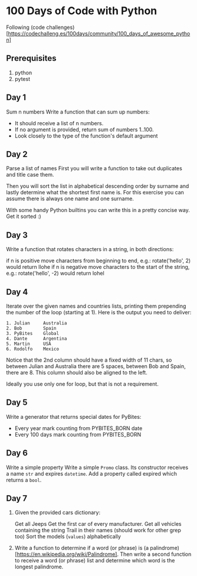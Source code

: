 # 100 Days of Code with Python
Following (code challenges)[https://codechalleng.es/100days/community/100_days_of_awesome_python]

## Prerequisites
1. python
2. pytest

## Day 1
Sum n numbers
Write a function that can sum up numbers:
 - It should receive a list of n numbers.
 - If no argument is provided, return sum of numbers 1..100.
 - Look closely to the type of the function's default argument

## Day 2
Parse a list of names
First you will write a function to take out duplicates and title case them.

Then you will sort the list in alphabetical descending order by surname and lastly determine what the shortest first name is. For this exercise you can assume there is always one name and one surname.

With some handy Python builtins you can write this in a pretty concise way. Get it sorted :)

## Day 3
Write a function that rotates characters in a string, in both directions:

if n is positive move characters from beginning to end, e.g.: rotate('hello', 2) would return llohe
if n is negative move characters to the start of the string, e.g.: rotate('hello', -2) would return lohel

## Day 4
Iterate over the given names and countries lists, printing them prepending the number of the loop (starting at 1). Here is the output you need to deliver:
```
1. Julian     Australia
2. Bob        Spain
3. PyBites    Global
4. Dante      Argentina
5. Martin     USA
6. Rodolfo    Mexico
```
Notice that the 2nd column should have a fixed width of 11 chars, so between Julian and Australia there are 5 spaces, between Bob and Spain, there are 8. This column should also be aligned to the left.

Ideally you use only one for loop, but that is not a requirement.

## Day 5
Write a generator that returns special dates for PyBites:

- Every year mark counting from PYBITES_BORN date
- Every 100 days mark counting from PYBITES_BORN

## Day 6
Write a simple property
Write a simple `Promo` class. Its constructor receives a name `str` and expires `datetime`.
Add a property called expired which returns a `bool`.

## Day 7
1. Given the provided cars dictionary:

   Get all Jeeps
   Get the first car of every manufacturer.
   Get all vehicles containing the string Trail in their names (should work for other grep too)
   Sort the models (`values`) alphabetically
2. Write a function to determine if a word (or phrase) is (a palindrome)[https://en.wikipedia.org/wiki/Palindrome].
   Then write a second function to receive a word (or phrase) list and determine which word is the longest palindrome.